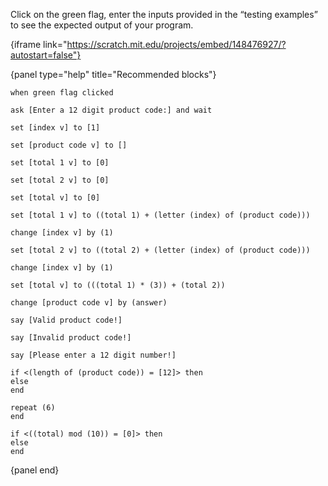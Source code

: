 Click on the green flag, enter the inputs provided in the “testing examples” to see the expected output of your program.

{iframe link="https://scratch.mit.edu/projects/embed/148476927/?autostart=false"}

{panel type="help" title="Recommended blocks"}

<pre><code class="scratch:split:random">when green flag clicked

ask [Enter a 12 digit product code:] and wait
</code></pre>

<pre><code class="scratch:split:random">set [index v] to [1]

set [product code v] to []

set [total 1 v] to [0]

set [total 2 v] to [0]

set [total v] to [0]

set [total 1 v] to ((total 1) + (letter (index) of (product code)))

change [index v] by (1)

set [total 2 v] to ((total 2) + (letter (index) of (product code)))

change [index v] by (1)

set [total v] to (((total 1) * (3)) + (total 2))

change [product code v] by (answer)
</code></pre>

<pre><code class="scratch:split:random">say [Valid product code!]

say [Invalid product code!]

say [Please enter a 12 digit number!]
</code></pre>

<pre><code class="scratch:split:random">if &lt;(length of (product code)) = [12]&gt; then
else
end

repeat (6)
end

if &lt;((total) mod (10)) = [0]&gt; then
else
end
</code></pre>

{panel end}